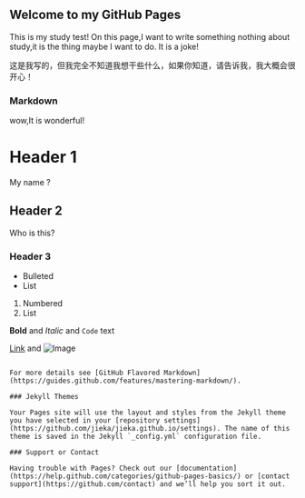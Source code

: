 ## Welcome to  my GitHub Pages
This is my study test!
On this page,I want to write something nothing about study,it is the thing maybe I want to do.
It is a joke!



这是我写的，但我完全不知道我想干些什么，如果你知道，请告诉我，我大概会很开心！

### Markdown
wow,It is wonderful!

# Header 1
My name ?
## Header 2
Who is this?
### Header 3

- Bulleted
- List

1. Numbered
2. List



**Bold** and _Italic_ and `Code` text

[Link](url) and ![Image](src)
```

For more details see [GitHub Flavored Markdown](https://guides.github.com/features/mastering-markdown/).

### Jekyll Themes

Your Pages site will use the layout and styles from the Jekyll theme you have selected in your [repository settings](https://github.com/jieka/jieka.github.io/settings). The name of this theme is saved in the Jekyll `_config.yml` configuration file.

### Support or Contact

Having trouble with Pages? Check out our [documentation](https://help.github.com/categories/github-pages-basics/) or [contact support](https://github.com/contact) and we’ll help you sort it out.
